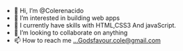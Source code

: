 - 👋 Hi, I’m @Colerenacido
- 👀 I’m interested in building web apps 
- 🌱 I currently have skills with HTML,CSS3  And javaScript.
- 💞️ I’m looking to collaborate on anything
- 📫 How to reach me ...Godsfavour.cole@gmail.com

<!---
Colerenacido/Colerenacido is a ✨ special ✨ repository because its `README.md` (this file) appears on your GitHub profile.
You can click the Preview link to take a look at your changes.
--->
